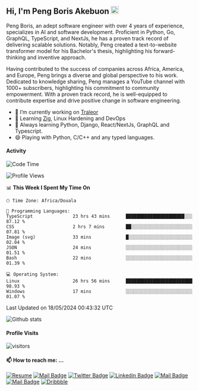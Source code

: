  ## Hi, I'm Peng Boris Akebuon <img src="https://user-images.githubusercontent.com/1303154/88677602-1635ba80-d120-11ea-84d8-d263ba5fc3c0.gif" width="21px" height="21px" alt="hi">

Peng Boris, an adept software engineer with over 4 years of experience, specializes in AI and software development. Proficient in Python, Go, GraphQL, TypeScript, and NextJs, he has a proven track record of delivering scalable solutions. Notably, Peng created a text-to-website transformer model for his Bachelor's thesis, highlighting his forward-thinking and inventive approach.

Having contributed to the success of companies across Africa, America, and Europe, Peng brings a diverse and global perspective to his work. Dedicated to knowledge sharing, Peng manages a YouTube channel with 1000+ subscribers, highlighting his commitment to community empowerment. With a proven track record, he is well-equipped to contribute expertise and drive positive change in software engineering.

- 🔭 I’m currently working on [Traleor](https://traleor.com/)
- 📒 Learning [Zig](https://ziglang.org/), Linux Hardening and DevOps
- 🌱 Always learning Python, Django, React/NextJs, GraphQL and Typescript.
- 😄 Playing with Python, C/C++ and any typed languages.

#### Activity
<!--START_SECTION:waka-->
![Code Time](http://img.shields.io/badge/Code%20Time-4%2C463%20hrs%2019%20mins-blue)

![Profile Views](http://img.shields.io/badge/Profile%20Views-0-blue)

📊 **This Week I Spent My Time On** 

```text
🕑︎ Time Zone: Africa/Douala

💬 Programming Languages: 
TypeScript               23 hrs 43 mins      ██████████████████████░░░   87.12 % 
CSS                      2 hrs 7 mins        ██░░░░░░░░░░░░░░░░░░░░░░░   07.81 % 
Image (svg)              33 mins             █░░░░░░░░░░░░░░░░░░░░░░░░   02.04 % 
JSON                     24 mins             ░░░░░░░░░░░░░░░░░░░░░░░░░   01.51 % 
Bash                     22 mins             ░░░░░░░░░░░░░░░░░░░░░░░░░   01.39 % 

💻 Operating System: 
Linux                    26 hrs 56 mins      █████████████████████████   98.93 % 
Windows                  17 mins             ░░░░░░░░░░░░░░░░░░░░░░░░░   01.07 % 
```


 Last Updated on 18/05/2024 00:43:32 UTC
<!--END_SECTION:waka-->


![Github stats](https://github-readme-stats.vercel.app/api?username=itzomen&theme=vue&show_icons=true&count_private=true)
 
 #### Profile Visits 

![visitors](https://visitor-badge.glitch.me/badge?page_id=itzomen)

#### 📫 How to reach me: ...

[![Resume](https://img.shields.io/badge/-Resume-4285f4?style=flat&label&logo=googledocs&logoColor=white)](https://omen.traleor.com/docs/1/Peng_Boris_Akebuon_CV.pdf)  [![Mail Badge](https://img.shields.io/badge/-itzomen-c0392b?style=flat&labelColor=c0392b&logo=gmail&logoColor=white)](mailto:peng.akebuon2468@gmail.com)
[![Twitter Badge](https://img.shields.io/badge/-@itz_omen-1ca0f1?style=flat&labelColor=1ca0f1&logo=twitter&logoColor=white&link=https://twitter.com/itz_omen)](https://twitter.com/itz_omen/) [![Linkedin Badge](https://img.shields.io/badge/-Peng_Boris_Akebuon-0e76a8?style=flat&labelColor=0e76a8&logo=linkedin&logoColor=white)](https://www.linkedin.com/in/peng-boris-akebuon/)
 [![Mail Badge](https://img.shields.io/badge/-Academy_Omen-e74c3c?style=flat&labelColor=e74c3c&logo=youtube&logoColor=white)](https://www.youtube.com/c/AcademyOmen/)  [![Mail Badge](https://img.shields.io/badge/-@itz_an_omen-5851DB?style=flat&labelColor=5851DB&logo=instagram&logoColor=white)](https://instagram.com/itz_an_omen)  [![Dribbble](https://img.shields.io/badge/-itzomen-ea4c89?style=flat&label&logo=dribbble&logoColor=white)](https://dribbble.com/itzomen)

